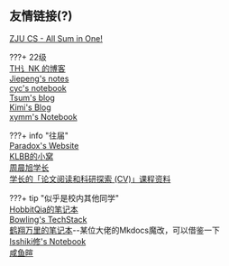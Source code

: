 ## 友情链接(?) 
[ZJU CS - All Sum in One!](https://isshikihugh.github.io/zju-cs-asio/)

???+ 22级  
    [TH讠NK 的博客](https://www.luogu.com.cn/blog/chen031029/)  
    [Jiepeng's notes](https://jiepenglab.github.io/notebook/)  
    [cyc's notebook](https://cyc-987.github.io/)  
    [Tsum's blog](https://tsumgo.github.io/)  
    [Kimi's Blog](https://1kilometre.github.io/)  
    [xymm's Notebook](https://xymmsnotebook.gitbook.io/noteofxymm/)  

???+ info "往届"  
    [Paradox's Website](https://zju-paradox.top/)  
    [KLBB的小窝](https://zjuklbb.top/)  
    [周晨旭学长](https://zicx.top/home/)  
    [学长的「论文阅读和科研探索 (CV)」课程资料](https://zicx.top/learning_cv/slides/site/2023-fall-pbfx/#/)  

???+ tip "似乎是校内其他同学"  
    [HobbitQia的笔记本](https://note.hobbitqia.cc/)  
    [Bowling's TechStack](https://note.bowling233.top/)  
    [鹤翔万里的笔记本](https://note.tonycrane.cc/)--某位大佬的Mkdocs魔改，可以借鉴一下  
    [Isshiki修's Notebook](https://note.isshikih.top/)  
    [咸鱼暄](https://xuan-insr.github.io/)  

